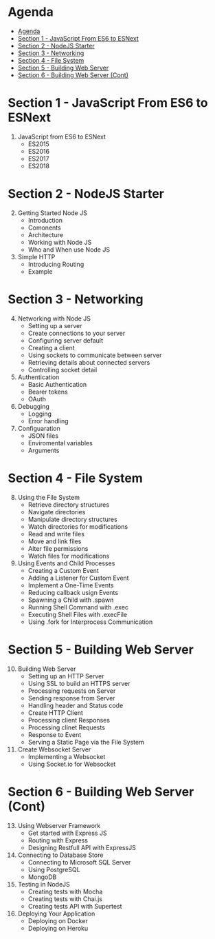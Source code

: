 # Agenda
- [Agenda](#agenda)
- [Section 1 - JavaScript From ES6 to ESNext](#section-1---javascript-from-es6-to-esnext)
- [Section 2 - NodeJS Starter](#section-2---nodejs-starter)
- [Section 3 - Networking](#section-3---networking)
- [Section 4 - File System](#section-4---file-system)
- [Section 5 - Building Web Server](#section-5---building-web-server)
- [Section 6 - Building Web Server (Cont)](#section-6---building-web-server-cont)
# Section 1 - JavaScript From ES6 to ESNext
1. JavaScript from ES6 to ESNext
   - ES2015
   - ES2016
   - ES2017
   - ES2018
# Section 2 - NodeJS Starter
2. Getting Started Node JS
   - Introduction
   - Comonents
   - Architecture
   - Working with Node JS
   - Who and When use Node JS
3. Simple HTTP
   - Introducing Routing
   - Example
# Section 3 - Networking 
4. Networking with Node JS
   - Setting up a server
   - Create connections to your server
   - Configuring server default
   - Creating a client
   - Using sockets to communicate between server
   - Retrieving details about connected servers
   - Controlling socket detail
5. Authentication
   - Basic Authentication
   - Bearer tokens
   - OAuth
6. Debugging
   - Logging 
   - Error handling
7. Configuaration
   - JSON files
   - Enviromental variables
   - Arguments
# Section 4 - File System
8. Using the File System
   - Retrieve directory structures
   - Navigate directories
   - Manipulate directory structures
   - Watch directories for modifications
   - Read and write files
   - Move and link files
   - Alter file permissions
   - Watch files for modifications
9.  Using Events and Child Processes
    - Creating a Custom Event
    - Adding a Listener for Custom Event
    - Implement a One-Time Events
    - Reducing callback usign Events
    - Spawning a Child  with .spawn
    - Running Shell Command with .exec
    - Executing Shell Files with .execFile
    - Using .fork for Interprocess Communication
# Section 5 - Building Web Server
10. Building Web Server
    - Setting up an HTTP Server
    - Using SSL to build an HTTPS server
    - Processing requests on Server
    - Sending response from Server
    - Handling header and Status code
    - Create HTTP Client
    - Processing client Responses
    - Processing clinet Requests
    - Response to Event
    - Serving a Static Page via the File System
12. Create Websocket Server 
    - Implementing a Websocket
    - Using Socket.io for Websocket 
# Section 6 - Building Web Server (Cont)
13. Using Webserver Framework
    - Get started with Express JS
    - Routing with Express
    - Designing Restfull API with ExpressJS
14. Connecting to Database Store
    - Connecting to Microsoft SQL Server
    - Using PostgreSQL
    - MongoDB
15. Testing in NodeJS
    - Creating tests with Mocha
    - Creating tests with Chai.js
    - Creating tests API with Supertest
16. Deploying Your Application
    - Deploying on Docker
    - Deploying on Heroku
